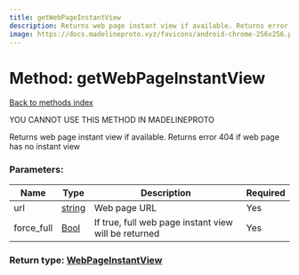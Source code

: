 ```yaml
---
title: getWebPageInstantView
description: Returns web page instant view if available. Returns error 404 if web page has no instant view
image: https://docs.madelineproto.xyz/favicons/android-chrome-256x256.png
---
```

# Method: getWebPageInstantView  
[Back to methods index](index.md)


YOU CANNOT USE THIS METHOD IN MADELINEPROTO


Returns web page instant view if available. Returns error 404 if web page has no instant view

### Parameters:

| Name     |    Type       | Description | Required |
|----------|---------------|-------------|----------|
|url|[string](../types/string.md) | Web page URL | Yes|
|force\_full|[Bool](../types/Bool.md) | If true, full web page instant view will be returned | Yes|


### Return type: [WebPageInstantView](../types/WebPageInstantView.md)

